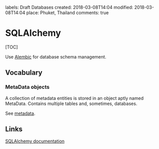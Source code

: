 labels: Draft
        Databases
created: 2018-03-08T14:04
modified: 2018-03-08T14:04
place: Phuket, Thailand
comments: true

# SQLAlchemy

[TOC]

Use [Alembic](http://alembic.zzzcomputing.com/) for database schema management.

## Vocabulary

### MetaData objects

A collection of metadata entities is stored in an object aptly named MetaData.
Contains multiple tables and, sometimes, databases.

See [metadata](http://docs.sqlalchemy.org/en/latest/core/metadata.html).

## Links

[SQLAlchemy documentation](http://docs.sqlalchemy.org/)
